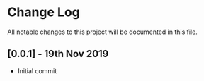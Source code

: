 # Change Log

All notable changes to this project will be documented in this file.

## [0.0.1] - 19th Nov 2019

* Initial commit